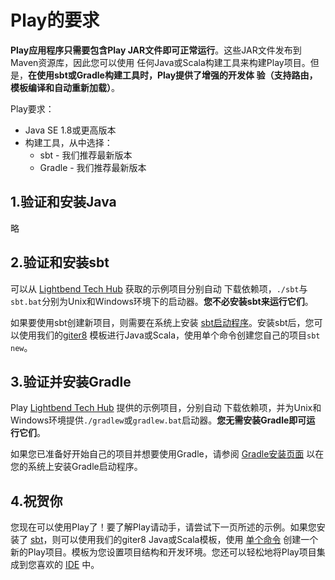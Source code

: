 Play的要求
===================================================================================
**Play应用程序只需要包含Play JAR文件即可正常运行**。这些JAR文件发布到Maven资源库，因此您可以使用
任何Java或Scala构建工具来构建Play项目。但是，**在使用sbt或Gradle构建工具时，Play提供了增强的开发体
验（支持路由，模板编译和自动重新加载）**。

Play要求：
+ Java SE 1.8或更高版本
+ 构建工具，从中选择：
    - sbt - 我们推荐最新版本
    - Gradle - 我们推荐最新版本

## 1.验证和安装Java
略

## 2.验证和安装sbt
可以从 [Lightbend Tech Hub](https://developer.lightbend.com/start/?group=play) 获取的示例项目分别自动
下载依赖项，`./sbt`与`sbt.bat`分别为Unix和Windows环境下的启动器。**您不必安装sbt来运行它们**。

如果要使用sbt创建新项目，则需要在系统上安装 [sbt启动程序](https://www.scala-sbt.org/download.html?_ga=2.17897145.1815938763.1568251405-1868267436.1568251405)。安装sbt后，您可以使用我们的[giter8](http://www.foundweekends.org/giter8/) 模板进行Java或Scala，使用单个命令创建您自己的项目`sbt new`。

## 3.验证并安装Gradle
Play [Lightbend Tech Hub](https://developer.lightbend.com/start/?group=play) 提供的示例项目，分别自动
下载依赖项，并为Unix和Windows环境提供`./gradlew`或`gradlew.bat`启动器。**您无需安装Gradle即可运
行它们**。

如果您已准备好开始自己的项目并想要使用Gradle，请参阅 [Gradle安装页面](https://gradle.org/install/) 以在
您的系统上安装Gradle启动程序。

## 4.祝贺你
您现在可以使用Play了！要了解Play请动手，请尝试下一页所述的示例。如果您安装了 [sbt](https://www.scala-sbt.org/1.x/docs/Setup.html?_ga=2.260634125.1815938763.1568251405-1868267436.1568251405)，则可以使用我们的giter8 
Java或Scala模板，使用 [单个命令](https://www.playframework.com/documentation/2.7.x/NewApplication)
创建一个新的Play项目。模板为您设置项目结构和开发环境。您还可以轻松地将Play项目集成到您喜欢的 [IDE](https://www.playframework.com/documentation/2.7.x/IDE) 中。